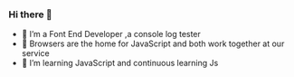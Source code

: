 ### Hi there 👋

- 🔭 I’m a Font End Developer ,a console log tester
- 🌱 Browsers are the home for JavaScript and both work together at our service
- 🏫 I’m learning JavaScript and continuous learning Js
